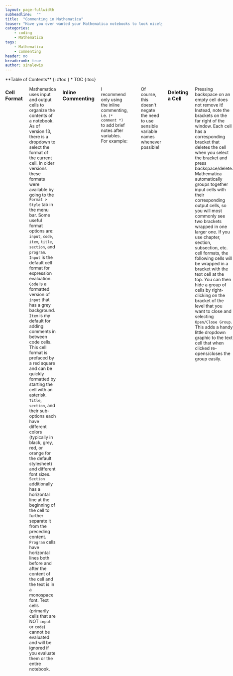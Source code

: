 ```yaml
---
layout: page-fullwidth
subheadline:  ""
title:  "Commenting in Mathematica"
teaser: "Have you ever wanted your Mathematica notebooks to look nicely organized and polished? Look here for tips that will help you get there."
categories:
    - coding
    - Mathematica
tags:
    - Mathematica
    - commenting
header: no
breadcrumb: true
author: sinalewis
---
```

<div class="row">
<div class="medium-4 medium-push-8 columns" markdown="1">
<div class="panel radius" markdown="1">
**Table of Contents**
{: #toc }
*  TOC
{:toc}
</div>
</div><!-- /.medium-4.columns -->

<div class="medium-8 medium-pull-4 columns" markdown="1">

### Cell Format

Mathematica uses input and output cells to organize the contents of a notebook. As of version 13, there is a dropdown to select the format of the current cell. In older versions these formats were available by going to the `Format > Style` tab in the menu bar. Some useful format options are: `input`, `code`, `item`, `title`, `section`, and `program`. `Input` is the default cell format for expression evaluation. `Code` is a formatted version of `input` that has a grey background. `Item` is my default for adding comments in between code cells. This cell format is prefaced by a red square and can be quickly formatted by starting the cell with an asterisk. `Title`, `section`, and their sub-options each have different colors (typically in black, grey, red, or orange for the default stylesheet) and different font sizes. `Section` additionally has a horizontal line at the beginning of the cell to further separate it from the preceding content. `Program` cells have horizontal lines both before and after the content of the cell and the text is in a monospace font. Text cells (primarily cells that are NOT `input` or `code`) cannot be evaluated and will be ignored if you evaluate them or the entire notebook.

### Inline Commenting

I recommend only using the inline commenting, i.e. `(* comment *)` to add brief notes after variables. For example:
```
x = "purple"; (* my favorite colour *)
```
Of course, this doesn't negate the need to use sensible variable names whenever possible!

### Deleting a Cell

Pressing backspace on an empty cell does not remove it! Instead, note the brackets on the far right of the window. Each cell has a corresponding bracket that deletes the cell when you select the bracket and press backspace/delete. Mathematica automatically groups together input cells with their corresponding output cells, so you will most commonly see two brackets wrapped in one larger one. If you use chapter, section, subsection, etc. cell formats, the following cells will be wrapped in a bracket with the text cell at the top. You can then hide a group of cells by right-clicking on the bracket of the level that you want to close and selecting `Open/Close Group`. This adds a handy little dropdown graphic to the text cell that when clicked re-opens/closes the group easily. 